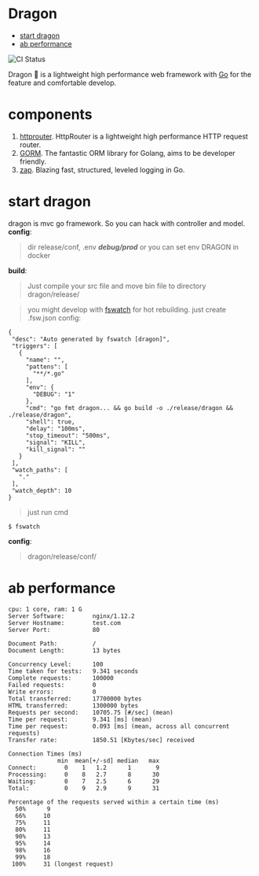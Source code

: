 # Dragon

<!-- MarkdownTOC autolink=true autoanchor=true-->

- [start dragon](#start-dragon)
- [ab performance](#ab-performance)

<!-- /MarkdownTOC -->



![CI Status](https://travis-ci.org/azerothyang/dragon.svg?branch=master)

 Dragon 🐲 is a lightweight high performance web framework with [Go](https://golang.org/) for the feature and comfortable develop.
 
# components 
1. [httprouter](https://github.com/julienschmidt/httprouter). HttpRouter is a lightweight high performance HTTP request router.
2. [GORM](https://github.com/jinzhu/gorm). The fantastic ORM library for Golang, aims to be developer friendly.
3. [zap](https://github.com/uber-go/zap). Blazing fast, structured, leveled logging in Go.

# start dragon
 dragon is mvc go framework. So you can hack with controller and model. 
 __config__:
 > dir release/conf,   .env ***debug/prod***
 > or you can set env DRAGON  in docker
 
 __build__: 
 >Just compile your src file and move bin file to directory dragon/release/
 
 >you might develop with [fswatch](https://github.com/codeskyblue/fswatch) for hot rebuilding.
 just create .fsw.json config:
 ```
{
  "desc": "Auto generated by fswatch [dragon]",
  "triggers": [
    {
      "name": "",
      "pattens": [
        "**/*.go"
      ],
      "env": {
        "DEBUG": "1"
      },
      "cmd": "go fmt dragon... && go build -o ./release/dragon && ./release/dragon",
      "shell": true,
      "delay": "100ms",
      "stop_timeout": "500ms",
      "signal": "KILL",
      "kill_signal": ""
    }
  ],
  "watch_paths": [
    "."
  ],
  "watch_depth": 10
}
 
 ```
 > just run cmd
 ```
 $ fswatch
 ```
 
 __config__:
> dragon/release/conf/  

# ab performance
 ``` 
 cpu: 1 core, ram: 1 G
 Server Software:        nginx/1.12.2
 Server Hostname:        test.com
 Server Port:            80
 
 Document Path:          /
 Document Length:        13 bytes
 
 Concurrency Level:      100
 Time taken for tests:   9.341 seconds
 Complete requests:      100000
 Failed requests:        0
 Write errors:           0
 Total transferred:      17700000 bytes
 HTML transferred:       1300000 bytes
 Requests per second:    10705.75 [#/sec] (mean)
 Time per request:       9.341 [ms] (mean)
 Time per request:       0.093 [ms] (mean, across all concurrent requests)
 Transfer rate:          1850.51 [Kbytes/sec] received
 
 Connection Times (ms)
               min  mean[+/-sd] median   max
 Connect:        0    1   1.2      1       9
 Processing:     0    8   2.7      8      30
 Waiting:        0    7   2.5      6      29
 Total:          0    9   2.9      9      31
 
 Percentage of the requests served within a certain time (ms)
   50%      9
   66%     10
   75%     11
   80%     11
   90%     13
   95%     14
   98%     16
   99%     18
  100%     31 (longest request)

 ```
